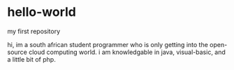# hello-world
my first repository

hi, im a south african student programmer who is only getting into the open-source cloud computing world. i am knowledgable in java, visual-basic, and a little bit of php. 
